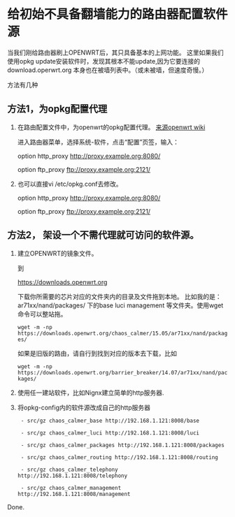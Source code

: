 给初始不具备翻墙能力的路由器配置软件源
==============================

当我们刚给路由器刷上OPENWRT后，其只具备基本的上网功能。 这里如果我们使用opkg update安装软件时，发现其根本不能update,因为它要连接的download.operwrt.org 本身也在被墙列表中。（或未被墙，但速度奇慢。）

方法有几种

## 方法1，为opkg配置代理

1. 在路由配置文件中，为openwrt的opkg配置代理。 [来源openwrt wiki](https://wiki.openwrt.org/zh-cn/doc/techref/opkg)

	进入路由器菜单，选择系统-软件，点击“配置”页签，输入：
	
	option http_proxy http://proxy.example.org:8080/
	
	option ftp_proxy ftp://proxy.example.org:2121/ 

2.  也可以直接vi /etc/opkg.conf去修改。

	option http_proxy http://proxy.example.org:8080/
	
	option ftp_proxy ftp://proxy.example.org:2121/     

## 方法2， 架设一个不需代理就可访问的软件源。
 
1. 建立OPENWRT的镜象文件。

	到
	
	https://downloads.openwrt.org
	
	下载你所需要的芯片对应的文件夹内的目录及文件拖到本地。
	比如我的是：ar71xx/nand/packages/ 下的base luci management 等文件夹。使用wget命令可以整站拖。
	
	`wget -m -np https://downloads.openwrt.org/chaos_calmer/15.05/ar71xx/nand/packages/`
	
	如果是旧版的路由，请自行到找到对应的版本去下载，比如
	
	`wget -m -np https://downloads.openwrt.org/barrier_breaker/14.07/ar71xx/nand/packages/ `

2. 使用任一建站软件，比如Nignx建立简单的http服务器.

2. 将opkg-config内的软件源改成自己的http服务器

		- src/gz chaos_calmer_base http://192.168.1.121:8008/base
		
		- src/gz chaos_calmer_luci http://192.168.1.121:8008/luci
		
		- src/gz chaos_calmer_packages http://192.168.1.121:8008/packages
		
		- src/gz chaos_calmer_routing http://192.168.1.121:8008/routing
		
		- src/gz chaos_calmer_telephony http://192.168.1.121:8008/telephony
		
		- src/gz chaos_calmer_management http://192.168.1.121:8008/management

Done.